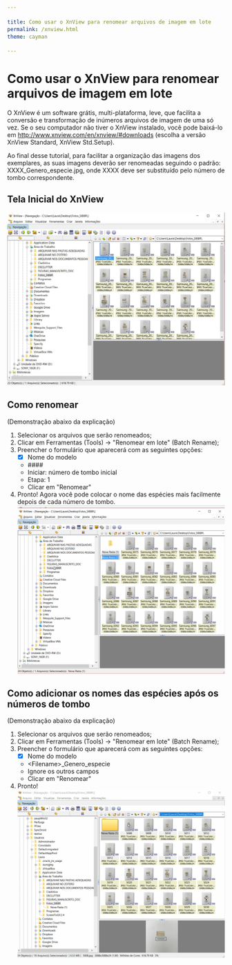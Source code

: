```yaml
---

title: Como usar o XnView para renomear arquivos de imagem em lote
permalink: /xnview.html
theme: cayman

---
```


# Como usar o XnView para renomear arquivos de imagem em lote
O XnView é um software grátis, multi-plataforma, leve, que facilita a conversão e transformação de inúmeros arquivos de imagem de uma só vez. Se o seu computador não tiver o XnView instalado, você pode baixá-lo em http://www.xnview.com/en/xnview/#downloads (escolha a versão XnView Standard, XnView Std.Setup).

Ao final desse tutorial, para facilitar a organização das imagens dos exemplares, as suas imagens deverão ser renomeadas seguindo o padrão:
XXXX_Genero_especie.jpg, onde XXXX deve ser substituído pelo número de tombo correspondente.

## Tela Inicial do XnView
![tela inicial xnview](https://raw.githubusercontent.com/arbolitoloco/sibbr_mzusp/master/xnview1.jpg)

## Como renomear
(Demonstração abaixo da explicação)

1. Selecionar os arquivos que serão renomeados;
2. Clicar em Ferramentas (Tools) ->  "Renomear em lote" (Batch Rename);
3. Preencher o formulário que aparecerá com as seguintes opções:
   - [x] Nome do modelo
   - \#\#\#\#
   - Iniciar: número de tombo inicial
   - Etapa: 1
   - Clicar em "Renomear"
4. Pronto! Agora você pode colocar o nome das espécies mais facilmente depois de cada número de tombo.
![GIF](https://raw.githubusercontent.com/arbolitoloco/sibbr_mzusp/master/xnview1.gif)

## Como adicionar os nomes das espécies após os números de tombo
(Demonstração abaixo da explicação)

1. Selecionar os arquivos que serão renomeados;
2. Clicar em Ferramentas (Tools) ->  "Renomear em lote" (Batch Rename);
3. Preencher o formulário que aparecerá com as seguintes opções:
   - [x] Nome do modelo
   - \<Filename\>\_Genero\_especie
   - Ignore os outros campos
   - Clicar em "Renomear"
4. Pronto!
![GIF](https://raw.githubusercontent.com/arbolitoloco/sibbr_mzusp/master/xnview2.gif)


   
